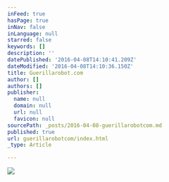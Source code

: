 ```yaml
---
inFeed: true
hasPage: true
inNav: false
inLanguage: null
starred: false
keywords: []
description: ''
datePublished: '2016-04-08T14:10:41.209Z'
dateModified: '2016-04-08T14:10:36.150Z'
title: Guerillarobot.com
author: []
authors: []
publisher:
  name: null
  domain: null
  url: null
  favicon: null
sourcePath: _posts/2016-04-08-guerillarobotcom.md
published: true
url: guerillarobotcom/index.html
_type: Article

---
```

![](https://the-grid-user-content.s3-us-west-2.amazonaws.com/02d834f1-f9b7-44f2-8e44-6908b13b7ef5.jpg)
